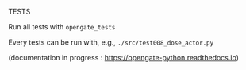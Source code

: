 
TESTS

Run all tests with ```opengate_tests```

Every tests can be run with, e.g., ```./src/test008_dose_actor.py```

(documentation in progress : https://opengate-python.readthedocs.io)
